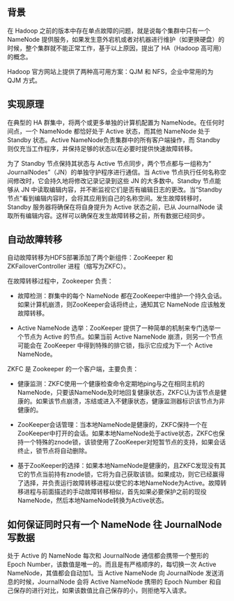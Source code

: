 ## 背景

在 Hadoop 之前的版本中存在单点故障的问题，就是说每个集群中只有一个 NameNode 提供服务，如果发生意外宕机或者对机器进行维护（如更换硬盘）的时候，整个集群就不能正常工作，基于以上原因，提出了 HA（Hadoop 高可用）的概念。

Hadoop 官方网站上提供了两种高可用方案：QJM 和 NFS，企业中常用的为 QJM 方式。

## 实现原理
在典型的 HA 群集中，将两个或更多单独的计算机配置为 NameNode。在任何时间点，一个 NameNode 都恰好处于 Active 状态，而其他 NameNode 处于 Standby 状态。Active NameNode负责集群中的所有客户端操作，而 Standby 则仅充当工作程序，并保持足够的状态以在必要时提供快速故障转移。

为了 Standby 节点保持其状态与 Active 节点同步，两个节点都与一组称为“ JournalNodes”（JN）的单独守护程序进行通信。当 Active 节点执行任何名称空间修改时，它会持久地将修改记录记录到这些 JN 的大多数中。Standby 节点能够从 JN 中读取编辑内容，并不断监视它们是否有编辑日志的更改。当“Standby节点”看到编辑内容时，会将其应用到自己的名称空间。发生故障转移时，Standby 服务器将确保在将自身提升为 Active 状态之前，已从 JournalNode 读取所有编辑内容。这样可以确保在发生故障转移之前，所有数据已经同步。

## 自动故障转移
自动故障转移为HDFS部署添加了两个新组件：ZooKeeper 和 ZKFailoverController 进程（缩写为ZKFC）。

在故障转移过程中，Zookeeper 负责：

- 故障检测：群集中的每个 NameNode 都在ZooKeeper中维护一个持久会话。如果计算机崩溃，则ZooKeeper会话将终止，通知其它 NameNode 应该触发故障转移。

- Active NameNode 选举：ZooKeeper 提供了一种简单的机制来专门选举一个节点为 Active 的节点。如果当前 Active NameNode 崩溃，则另一个节点可能会在 ZooKeeper 中得到特殊的排它锁，指示它应成为下一个 Active NameNode。

ZKFC 是 Zookeeper 的一个客户端，主要负责：

- 健康监测：ZKFC使用一个健康检查命令定期地ping与之在相同主机的NameNode，只要该NameNode及时地回复健康状态，ZKFC认为该节点是健康的。如果该节点崩溃，冻结或进入不健康状态，健康监测器标识该节点为非健康的。

- ZooKeeper会话管理：当本地NameNode是健康的，ZKFC保持一个在ZooKeeper中打开的会话。如果本地NameNode处于active状态，ZKFC也保持一个特殊的znode锁，该锁使用了ZooKeeper对短暂节点的支持，如果会话终止，锁节点将自动删除。

- 基于ZooKeeper的选择：如果本地NameNode是健康的，且ZKFC发现没有其它的节点当前持有znode锁，它将为自己获取该锁。如果成功，则它已经赢得了选择，并负责运行故障转移进程以使它的本地NameNode为Active。故障转移进程与前面描述的手动故障转移相似，首先如果必要保护之前的现役NameNode，然后本地NameNode转换为Active状态。

## 如何保证同时只有一个 NameNode 往 JournalNode 写数据

处于 Active 的 NameNode 每次和 JournalNode 通信都会携带一个整形的 Epoch Number，该数值是唯一的。而且是有严格顺序的，每切换一次 Active NameNode，其值都会自动加1。当 Active NameNode 向 JournalNode 发送消息的时候，JournalNode 会将 Active NameNode 携带的 Epoch Number 和自己保存的进行对比，如果该数值比自己保存的小，则拒绝写入请求。
